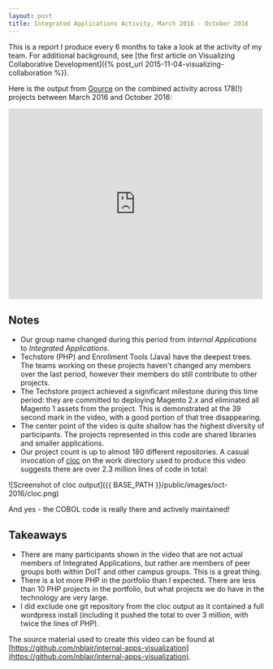 ```yaml
---
layout: post
title: Integrated Applications Activity, March 2016 - October 2016
---
```


This is a report I produce every 6 months to take a look at the activity of my team. For additional background, see [the first article on Visualizing Collaborative Development]({% post_url 2015-11-04-visualizing-collaboration %}).

Here is the output from [Gource](http://gource.io) on the combined activity across 178(!) projects between March 2016 and October 2016:

<iframe width="500" height="375" src="https://www.youtube.com/embed/awCe5XXN6Bg" frameborder="0" allowfullscreen></iframe>

## Notes

* Our group name changed during this period from *Internal Applications* to *Integrated Applications*.
* Techstore (PHP) and Enrollment Tools (Java) have the deepest trees. The teams working on these projects haven't changed any members over the last period, however their members do still contribute to other projects.
* The Techstore project achieved a significant milestone during this time period: they are committed to deploying Magento 2.x and eliminated all Magento 1 assets from the project. This is demonstrated at the 39 second mark in the video, with a good portion of that tree disappearing.
* The center point of the video is quite shallow has the highest diversity of participants. The projects represented in this code are shared libraries and smaller applications.
* Our project count is up to almost 180 different repositories. A casual invocation of [cloc](http://cloc.sourceforge.net/) on the work directory used to produce this video suggests there are over 2.3 million lines of code in total:

![Screenshot of cloc output]({{ BASE_PATH }}/public/images/oct-2016/cloc.png)

And yes - the COBOL code is really there and actively maintained!

## Takeaways

* There are many participants shown in the video that are not actual members of Integrated Applications, but rather are members of peer groups both within DoIT and other campus groups. This is a great thing.
* There is a lot more PHP in the portfolio than I expected. There are less than 10 PHP projects in the portfolio, but what projects we do have in the technology are very large.
* I did exclude one git repository from the cloc output as it contained a full wordpress install (including it pushed the total to over 3 million, with twice the lines of PHP). 


The source material used to create this video can be found at [https://github.com/nblair/internal-apps-visualization](https://github.com/nblair/internal-apps-visualization).

